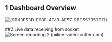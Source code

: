 ## 1 Dashboard Overview
![{9B43F53D-E68F-4F4B-AE57-9BD553352F12}](https://github.com/user-attachments/assets/e83577ab-bbbe-41bc-aacb-bd8359b057f3)

##2 Live data receiving from socket
![Screen recording 2 (online-video-cutter com)](https://github.com/user-attachments/assets/1620ad87-4a5a-4685-bc71-7d3feaf0691c)
